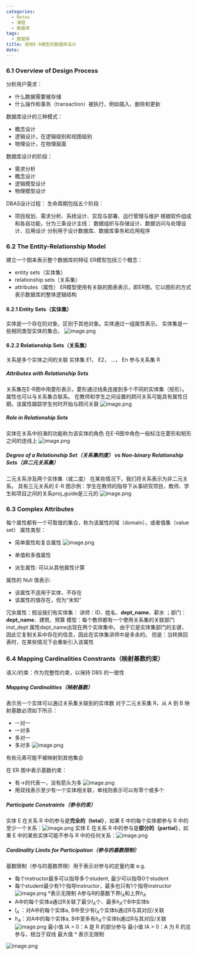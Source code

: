 ```yaml
---
categories:
  - Notes
  - 课程
  - 数据库
tags:
  - 数据库
title: 使用E-R模型的数据库设计
date:
---
```

### 6.1 Overview of Design Process
分析用户需求：
- 什么数据需要被存储
- 什么操作和事务（transaction）被执行，例如插入、删除和更新

数据库设计的三种模式：
- 概念设计
- 逻辑设计，在逻辑级别和视图级别
- 物理设计，在物理层面

数据库设计的阶段：
- 需求分析
- 概念设计
- 逻辑模型设计
- 物理模型设计

DBAS设计过程：
生命周期包括五个阶段：
- 项目规划、需求分析、系统设计、实现与部署、运行管理与维护
根据软件组成和各自功能，分为三条设计主线：
数据组织与存储设计、数据访问与处理设计、应用设计
分别用于设计数据库、数据库事务和应用程序

### 6.2 The Entity-Relationship Model
建立一个图来表示整个数据库的特征
ER模型包括三个概念：
- entity sets（实体集）
- relationship sets（关系集）
- attributes（属性）
ER模型使用有关联的图表表示，即ER图，它以图形的方式表示数据库的整体逻辑结构


#### 6.2.1 Entity Sets（实体集）
实体是一个存在的对象，区别于其他对象。实体通过一组属性表示。
实体集是一些相同类型实体的集合。
![image.png](https://cdn.jsdelivr.net/gh/zhengyangWang1/image@main/img/20231101224017.png)

#### 6.2.2 Relationship Sets（关系集）
关系是多个实体之间的关联
实体集 E1， E2， ...， En 参与关系集 R
##### Attributes with Relationship Sets

关系集在E-R图中用菱形表示，菱形通过线条连接到多个不同的实体集（矩形）。属性也可以与关系集合联系。
在教师和学生之间设置的顾问关系可能具有属性日期，该属性跟踪学生何时开始与顾问关联
![image.png](https://cdn.jsdelivr.net/gh/zhengyangWang1/image@main/img/20231101225949.png)

##### Role in Relationship Sets
实体在关系中扮演的功能称为该实体的角色
在E-R图中角色一般标注在菱形和矩形之间的连线上
![image.png](https://cdn.jsdelivr.net/gh/zhengyangWang1/image@main/img/20231101230806.png)

##### Degree of a Relationship Set（关系集的度） vs Non-binary Relationship Sets（非二元关系集）
二元关系涉及两个实体集（或二度）
在某些情况下，我们将关系表示为非二元关系。 具有三元关系的 E-R 图示例：学生在教师的指导下从事研究项目，教师、学生和项目之间的关系proj_guide是三元的
![image.png](https://cdn.jsdelivr.net/gh/zhengyangWang1/image@main/img/20231101231144.png)


### 6.3 Complex Attributes
每个属性都有一个可取值的集合，称为该属性的域（domain），或者值集（value set）
属性类型： 
- 简单属性和复合属性 
![image.png](https://cdn.jsdelivr.net/gh/zhengyangWang1/image@main/img/20231101231709.png)

- 单值和多值属性
- 派生属性: 可以从其他属性计算

属性的 Null 值表示:
- 该属性不适用于实体，不存在
- 该属性的值存在，但为“未知”

冗余属性：假设我们有实体集： 讲师：ID、姓名、**dept_name**、薪水 ；部门：**dept_name**、建筑、预算 
模型：每个教师都有一个使用关系集的关联部门inst_dept 属性dept_name出现在两个实体集中。 由于它是实体集部门的主键，因此它复制关系中存在的信息，因此在实体集讲师中是多余的。 但是：当转换回表时，在某些情况下会重新引入该属性

### 6.4 Mapping  Cardinalities Constrants（映射基数约束）
语义/约束：作为完整性约束，以保持 DBS 的一致性
##### Mapping Cardinalities（映射基数）
表示另一个实体可以通过关系集关联到的实体数
对于二元关系集 R，从 A 到 B 映射基数必须如下所示：
- 一对一
- 一对多
- 多对一
- 多对多
![image.png](https://cdn.jsdelivr.net/gh/zhengyangWang1/image@main/img/20231101233304.png)

有些元素可能不被映射到其他集合

在 ER 图中表示基数约束：
- 有→的代表一，没有箭头为多
![image.png](https://cdn.jsdelivr.net/gh/zhengyangWang1/image@main/img/20231101233549.png)
- 用双线表示至少有一个实体相关联，单线则表示可以有零个或多个

##### Participate Constraints（参与约束）
实体 E 在关系 R 中的参与是**完全的（total）**，如果 E 中的每个实体都参与 R 中的至少一个关系：![image.png](https://cdn.jsdelivr.net/gh/zhengyangWang1/image@main/img/20231101233933.png)
实体 E 在关系 R 中的参与是**部分的（partial）**，如果 E 中的某些实体可能不参与 R 中的任何关系：![image.png](https://cdn.jsdelivr.net/gh/zhengyangWang1/image@main/img/20231101234007.png)
##### Cardinality Limits for Participation（参与的基数限制）
基数限制（参与的基数界限）用于表示对参与的定量约束
e.g.
- 每个instructor最多可以指导多个student, 最少可以指导0个student
- 每个student最少有1个指导instructor，最多也只有1个指导instructor
![image.png](https://cdn.jsdelivr.net/gh/zhengyangWang1/image@main/img/20231101234344.png)
\*表示无限制
A参与R的基数下界$l_{A}$和上界$h_{A}$
- A中的每个实体a通过R关联了最少$l_{A}$个、最多$h_{A}$个B中实体b
- $l_{A}$ ：对A中的每个实体a, B中至少有$l_{A}$个实体b通过R与其对应/关联
- $h_{A}$：对A中的每个实体a, B中至多有$h_{A}$个实体b通过R与其对应/关联
![image.png](https://cdn.jsdelivr.net/gh/zhengyangWang1/image@main/img/20231101234446.png)
最小值 lA = 0：A 是 R 的部分参与 
最小值 lA > 0：A 为 R 的总参与，相当于双线
最大值 * 表示无限制

![image.png](https://cdn.jsdelivr.net/gh/zhengyangWang1/image@main/img/20231101235347.png)
